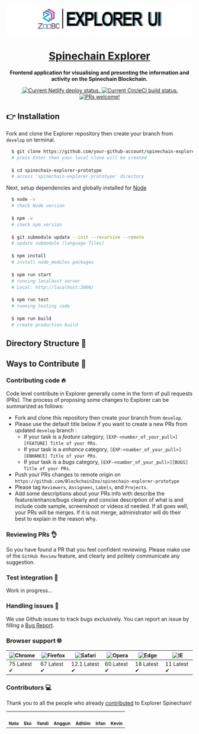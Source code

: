 ![](/src/assets/images/ZooBC-explorer-ui.png)

<h1 align="center">
  <a href="https://github.com/BlockchainZoo/spinechain-explorer-prototype">
    Spinechain Explorer
  </a>
</h1>

<p align="center">
  <strong>Frontend application for visualising and presenting the information and activity on the Spinechain Blockchain.</strong>
</p>

<p align="center">
  <a href="https://github.com/BlockchainZoo/spinechain-explorer-prototype/blob/master/LICENSE">
    <img src="https://img.shields.io/badge/license-UNLICENSED-red.svg" alt="" />
  </a>
  <a href="https://app.netlify.com/sites/spinechain-explorer/deploys">
    <img src="https://api.netlify.com/api/v1/badges/90b1ef33-d77f-419e-ad73-97874f2c0b17/deploy-status" alt="Current Netlify deploy status." />
  </a>
  <a href="https://circleci.com/gh/BlockchainZoo/spinechain-explorer-prototype">
    <img src="https://circleci.com/gh/facebook/react-native.svg?style=shield" alt="Current CircleCI build status." />
  </a>
  <a href="https://github.com/BlockchainZoo/spinechain-explorer-prototype/pulls">
    <img src="https://img.shields.io/badge/PRs-welcome-brightgreen.svg" alt="PRs welcome!" />
  </a>
</p>

## 👉 Installation
Fork and clone the Explorer repository then create your branch from ```develop``` on terminal.
```bash
  $ git clone https://github.com/your-github-account/spinechain-explorer-prototype.git
  # press Enter then your local clone will be created

  $ cd spinechain-explorer-prototype
  # access 'spinechain-explorer-prototype' directory
```
Next, setup dependencies and globally installed for [Node](https://nodejs.org/en/download/)
```bash
  $ node -v
  # check Node version

  $ npm -v
  # check npm version

  $ git submodule update --init --recursive --remote
  # update submodule (language files)

  $ npm install
  # install node_modules packages

  $ npm run start
  # running localhost server
  # Local: http://localhost:3000/

  $ npm run test
  # running testing code

  $ npm run build
  # create production build
```

## Directory Structure 📁

## Ways to Contribute 👏
### Contributing code 🔥
Code level contribute in Explorer generally come in the form of pull requests (PRs). The process of proposing
some changes to Explorer can be summarized as follows:
- Fork and clone this repository then create your branch from ```develop```.
- Please use the default title below if you want to create a new PRs from updated ```develop``` branch :
    - If your task is a _feature_ category, ```[EXP-<number_of_your_pull>][FEATURE] Title of your PRs```.
    - If your task is a _enhance_ category, ```[EXP-<number_of_your_pull>][ENHANCE] Title of your PRs```.
    - If your task is a _bugs_ category, ```[EXP-<number_of_your_pull>][BUGS] Title of your PRs```.
- Push your PRs changes to remote origin on ```https://github.com/BlockchainZoo/spinechain-explorer-prototype```
- Please tag ```Reviewers```, ```Assignees```, ```Labels```, and ```Projects```.
- Add some descriptions about your PRs info with describe the feature/enhance/bugs clearly and concise
  description of what is and include code sample, screenshoot or videos id needed.
If all goes well, your PRs will be merges. If it is not merge, administrator will do their best to explain
in the reason why.
### Reviewing PRs 👌
So you have found a PR that you feel confident reviewing. Please make use of the ```GitHub Review``` feature,
and clearly and politely communicate any suggestion.
### Test integration 🚀
Work in progress...
### Handling issues 🐛
We use Github issues to track bugs exclusively. You can report an issue by filling a [Bug Report](https://github.com/BlockchainZoo/spinechain-explorer-prototype/issues/new/choose).
### Browser support 🌐
![Chrome](https://raw.github.com/alrra/browser-logos/master/src/chrome/chrome_48x48.png) | ![Firefox](https://raw.github.com/alrra/browser-logos/master/src/firefox/firefox_48x48.png) | ![Safari](https://raw.github.com/alrra/browser-logos/master/src/safari/safari_48x48.png) | ![Opera](https://raw.github.com/alrra/browser-logos/master/src/opera/opera_48x48.png) | ![Edge](https://raw.github.com/alrra/browser-logos/master/src/edge/edge_48x48.png) | ![IE](https://raw.github.com/alrra/browser-logos/master/src/archive/internet-explorer_9-11/internet-explorer_9-11_48x48.png) |
--- | --- | --- | --- | --- | --- |
75 Latest ✔ | 67 Latest ✔ | 12.1 Latest ✔ | 60 Latest ✔ | 18 Latest ✔ | 11 Latest ✔ |
### Contributors 💻
Thank you to all the people who already [contributed](https://github.com/BlockchainZoo/spinechain-explorer-prototype/graphs/contributors) to Explorer Spinechain!
<table>
  <td align="center">
    <a href="https://github.com/gedenata">
      <img src="https://avatars2.githubusercontent.com/u/1158185?s=460&v=4" width="25px;" alt="" />
      <br /><sub><b>Nata</b></sub>
    </a>
  </td>
  <td align="center">
    <a href="https://github.com/eksant">
      <img src="https://avatars1.githubusercontent.com/u/32409305?s=460&v=4" width="25px;" alt="" />
      <br /><sub><b>Eko</b></sub>
    </a>
  </td>
  <td align="center">
    <a href="https://github.com/gedeyandi456">
      <img src="https://avatars2.githubusercontent.com/u/43771081?s=460&v=4" width="25px;" alt="" />
      <br /><sub><b>Yandi</b></sub>
    </a>
  </td>
  <td align="center">
    <a href="https://github.com/gundwiguna">
      <img src="https://avatars0.githubusercontent.com/u/43126599?s=460&v=4" width="25px;" alt="" />
      <br /><sub><b>Anggun</b></sub>
    </a>
  </td>
  <td align="center">
    <a href="https://github.com/zaenury">
      <img src="https://avatars1.githubusercontent.com/u/42806183?s=460&v=4" width="25px;" alt="" />
      <br /><sub><b>Adhiim</b></sub>
    </a>
  </td>
  <td align="center">
    <a href="https://github.com/iamnafri">
      <img src="https://avatars2.githubusercontent.com/u/17779930?s=460&v=4" width="25px;" alt="" />
      <br /><sub><b>Irfan</b></sub>
    </a>
  </td>
  <td align="center">
    <a href="https://github.com/KevinH2810">
      <img src="https://avatars2.githubusercontent.com/u/47102992?s=460&v=4" width="25px;" alt="" />
      <br /><sub><b>Kevin</b></sub>
    </a>
  </td>
</table>
